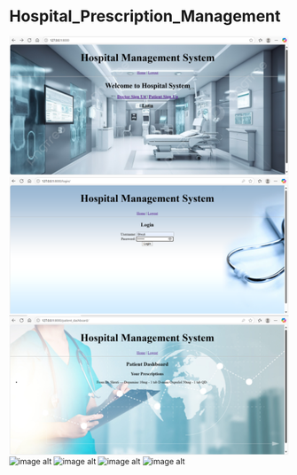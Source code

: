 # Hospital_Prescription_Management

![image alt](https://github.com/Shrutii77/Hospital_Prescription_Management/blob/main/Home_Page.png?raw=true)
![image alt](https://github.com/Shrutii77/Hospital_Prescription_Management/blob/main/Login_Page.png?raw=true)
![image alt](https://github.com/Shrutii77/Hospital_Prescription_Management/blob/main/Patient_Dashboard.png?raw=true)
![image alt]()
![image alt]()
![image alt]()
![image alt]()
